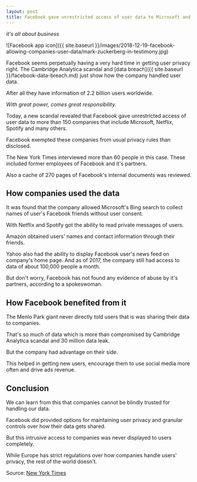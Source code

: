 ```yaml
---
layout: post
title: Facebook gave unrestricted access of user data to Microsoft and others
---
```


_it's all about business_

![Facebook app icon]({{ site.baseurl }}/images/2018-12-19-facebook-allowing-companies-user-data/mark-zuckerberg-in-testimony.jpg)

Facebook seems perpetually having a very hard time in getting user privacy right. The Cambridge Analytica scandal and [data breach]({{ site.baseurl }}/facebook-data-breach.md) just show how the company handled user data.

After all they have information of 2.2 billion users worldwide.

_With great power, comes great responsibility._

Today, a new scandal revealed that Facebook gave unrestricted access of user data to more than 150 companies that include Microsoft, Netflix, Spotify and many others.

Facebook exempted these companies from usual privacy rules than disclosed.

The New York Times interviewed more than 60 people in this case. These included former employees of Facebook and it's partners.

Also a cache of 270 pages of Facebook's internal documents was reviewed.

## How companies used the data

It was found that the company allowed Microsoft's Bing search to collect names of user's Facebook friends without user consent.

With Netflix and Spotify got the ability to read private messages of users.

Amazon obtained users' names and contact information through their friends.

Yahoo also had the ability to display Facebook user's news feed on company's home page. And as of 2017, the company still had access to data of about 100,000 people a month.

But don't worry, Facebook has not found any evidence of abuse by it's partners, according to a spokeswoman.

## How Facebook benefited from it

The Menlo Park giant never directly told users that is was sharing their data to companies.

That's so much of data which is more than compromised by Cambridge Analytica scandal and 30 million data leak.

But the company had advantage on their side.

This helped in getting new users, encourage them to use social media more often and drive ads revenue.

## Conclusion

We can learn from this that companies cannot be blindly trusted for handling our data.

Facebook did provided options for maintaining user privacy and granular controls over how their data gets shared.

But this intrusive access to companies was never displayed to users completely.

While Europe has strict regulations over how companies handle users' privacy, the rest of the world doesn't.

Source: [New York Times](https://www.nytimes.com/2018/12/18/technology/facebook-privacy.html)
